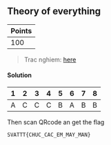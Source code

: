 ## Theory of everything

| Points |
|--------|
| 100 |

> Trac nghiem: [here](./Tr%E1%BA%AFc%20Nghi%E1%BB%87m%20SVATTT2016%20-%20Questions.pdf)

#### Solution

| 1 | 2 | 3 | 4 | 5 | 6 | 7 | 8 |
| --- | --- | --- | --- | --- | --- | --- | --- |
| A | C | C | C | B | A | B | B |

Then scan QRcode an get the flag

`SVATTT{CHUC_CAC_EM_MAY_MAN}`
